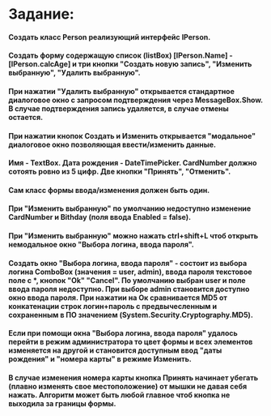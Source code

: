 # Задание:

#### Создать класс Person реализующий интерфейс IPerson.
#### Создать форму содержащую список (listBox) [IPerson.Name] - [IPerson.calcAge] и три кнопки "Создать новую запись", "Изменить выбранную", "Удалить выбранную".
#### При нажатии "Удалить выбранную" открывается стандартное диалоговое окно с запросом подтверждения через MessageBox.Show. В случае подтверждения запись удаляется, в случае отмены остается.
#### При нажатии кнопок Создать и Изменить открывается "модальное" диалоговое окно позволяющая ввести/изменить данные.
#### Имя - TextBox. Дата рождения - DateTimePicker. CardNumber должно сотоять ровно из 5 цифр. Две кнопки "Принять", "Отменить".
#### Сам класс формы ввода/изменения должен быть один.
#### При "Изменить выбранную" по умолчанию недоступно изменение CardNumber и Bithday (поля ввода Enabled = false).
#### При "Изменить выбранную" можно нажать ctrl+shift+L чтоб открыть немодальное окно "Выбора логина, ввода пароля".
#### Создать окно "Выбора логина, ввода пароля" - состоит из выбора логина ComboBox (значения = user, admin), ввода пароля текстовое поле с *, кнопок "Ok" "Cancel". По умолчанию выбран user и поле ввода пароля недоступно. При выборе admin становится доступно окно ввода пароля. При нажатии на Ок сравнивается MD5 от конкатенации строк логин+пароль с предвычесленным и сохраненным в ПО значением (System.Security.Cryptography.MD5).
#### Если при помощи окна "Выбора логина, ввода пароля" удалось перейти в режим администратора то цвет формы и всех элементов изменяется на другой и становится доступным ввод "даты рождения" и "номера карты" в режиме Изменить.
#### В случае изменения номера карты кнопка Принять начинает убегать (плавно изменять свое местоположение) от мышки не давая себя нажать. Алгоритм может быть любой главное чтоб кнопка не выходила за границы формы. 
